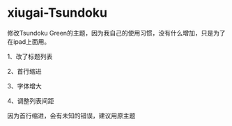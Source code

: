 # xiugai-Tsundoku
修改Tsundoku Green的主题，因为我自己的使用习惯，没有什么增加，只是为了在ipad上面用。

1、改了标题列表

2、首行缩进

3、字体增大

4、调整列表间距

因为首行缩进，会有未知的错误，建议用原主题
